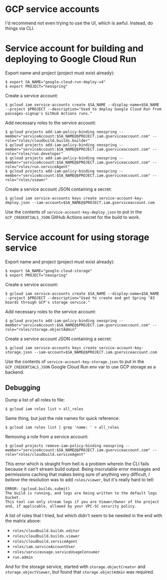 # GCP service accounts

I'd recommend not even trying to use the UI, which is awful. Instead, do things via CLI.

# Service account for building and deploying to Google Cloud Run

Export name and project (project must exist already):

    $ export SA_NAME="google-cloud-run-deploy-v4"
    $ export PROJECT="neospring"

Create a service account:

    $ gcloud iam service-accounts create $SA_NAME --display-name=$SA_NAME --project $PROJECT --description="Used to deploy Google Cloud Run from passages-signup's GitHub Actions runs."

Add necessary roles to the service account:

    $ gcloud projects add-iam-policy-binding neospring --member="serviceAccount:$SA_NAME@$PROJECT.iam.gserviceaccount.com" --role="roles/cloudbuild.builds.builder"
    $ gcloud projects add-iam-policy-binding neospring --member="serviceAccount:$SA_NAME@$PROJECT.iam.gserviceaccount.com" --role="roles/run.developer"
    $ gcloud projects add-iam-policy-binding neospring --member="serviceAccount:$SA_NAME@$PROJECT.iam.gserviceaccount.com" --role="roles/run.serviceAgent"
    $ gcloud projects add-iam-policy-binding neospring --member="serviceAccount:$SA_NAME@$PROJECT.iam.gserviceaccount.com" --role="roles/viewer"

Create a service account JSON containing a secret:

    $ gcloud iam service-accounts keys create service-account-key-deploy.json --iam-account=$SA_NAME@$PROJECT.iam.gserviceaccount.com

Use the contents of `service-account-key-deploy.json` to put in the `GCP_CREDENTIALS_JSON` GitHub Actions secret for the build to work.

# Service account for using storage service

Export name and project (project must exist already):

    $ export SA_NAME="google-cloud-storage"
    $ export PROJECT="neospring"

Create a service account:

    $ gcloud iam service-accounts create $SA_NAME --display-name=$SA_NAME --project $PROJECT --description="Used to create and get Spring '83 boards through GCP's storage service."

Add necessary roles to the service account:

    $ gcloud projects add-iam-policy-binding neospring --member="serviceAccount:$SA_NAME@$PROJECT.iam.gserviceaccount.com" --role="roles/storage.objectAdmin"

Create a service account JSON containing a secret:

    $ gcloud iam service-accounts keys create service-account-key-storage.json --iam-account=$SA_NAME@$PROJECT.iam.gserviceaccount.com

Use the contents of `service-account-key-storage.json` to put in the `GCP_CREDENTIALS_JSON` Google Cloud Run env var to use GCP storage as a backend.

## Debugging

Dump a list of all roles to file:

    $ gcloud iam roles list > all_roles

Same thing, but just the role names for quick reference:

    $ gcloud iam roles list | grep 'name: ' > all_roles

Removing a role from a service account:

    $ gcloud projects remove-iam-policy-binding neospring --member="serviceAccount:$SA_NAME@$PROJECT.iam.gserviceaccount.com" --role="roles/cloudbuild.serviceAgent"

This error which is straight from hell is a problem wherein the CLI fails because it can't stream build output. Being inscrutable error messages and permissions caching that makes being sure of anything very difficult, _I believe_ the resolution was to add `roles/viewer`, but it's really hard to tell:

    ERROR: (gcloud.builds.submit) 
    The build is running, and logs are being written to the default logs bucket.
    This tool can only stream logs if you are Viewer/Owner of the project and, if applicable, allowed by your VPC-SC security policy.

A list of roles that I tried, but which didn't seem to be needed in the end with the matrix above:

* `roles/cloudbuild.builds.editor`
* `roles/cloudbuild.builds.viewer`
* `roles/cloudbuild.serviceAgent`
* `roles/iam.serviceAccountUser`
* `roles/serviceusage.serviceUsageConsumer`
* `run.admin`

And for the storage service, started with `storage.objectCreator` and `storage.objectViewer`, but found that `storage.objectAdmin` was required.